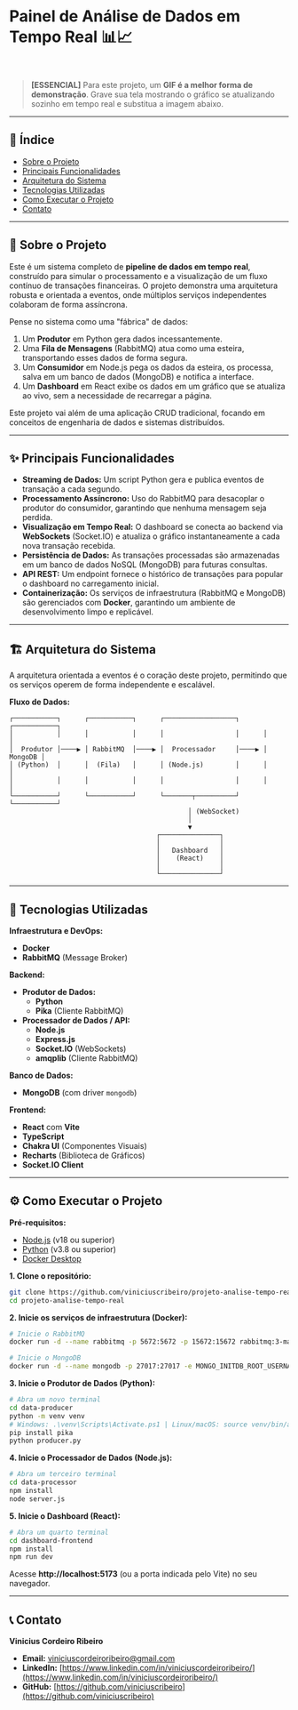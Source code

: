 

# Painel de Análise de Dados em Tempo Real 📊📈

<br>

> **[ESSENCIAL]** Para este projeto, um **GIF é a melhor forma de demonstração**. Grave sua tela mostrando o gráfico se atualizando sozinho em tempo real e substitua a imagem abaixo.

-----

## 📑 Índice

  - [Sobre o Projeto](https://www.google.com/search?q=%23-sobre-o-projeto)
  - [Principais Funcionalidades](https://www.google.com/search?q=%23-principais-funcionalidades)
  - [Arquitetura do Sistema](https://www.google.com/search?q=%23-arquitetura-do-sistema)
  - [Tecnologias Utilizadas](https://www.google.com/search?q=%23-tecnologias-utilizadas)
  - [Como Executar o Projeto](https://www.google.com/search?q=%23-como-executar-o-projeto)
  - [Contato](https://www.google.com/search?q=%23-contato)

-----

## 📖 Sobre o Projeto

Este é um sistema completo de **pipeline de dados em tempo real**, construído para simular o processamento e a visualização de um fluxo contínuo de transações financeiras. O projeto demonstra uma arquitetura robusta e orientada a eventos, onde múltiplos serviços independentes colaboram de forma assíncrona.

Pense no sistema como uma "fábrica" de dados:

1.  Um **Produtor** em Python gera dados incessantemente.
2.  Uma **Fila de Mensagens** (RabbitMQ) atua como uma esteira, transportando esses dados de forma segura.
3.  Um **Consumidor** em Node.js pega os dados da esteira, os processa, salva em um banco de dados (MongoDB) e notifica a interface.
4.  Um **Dashboard** em React exibe os dados em um gráfico que se atualiza ao vivo, sem a necessidade de recarregar a página.

Este projeto vai além de uma aplicação CRUD tradicional, focando em conceitos de engenharia de dados e sistemas distribuídos.

-----

## ✨ Principais Funcionalidades

  - **Streaming de Dados:** Um script Python gera e publica eventos de transação a cada segundo.
  - **Processamento Assíncrono:** Uso do RabbitMQ para desacoplar o produtor do consumidor, garantindo que nenhuma mensagem seja perdida.
  - **Visualização em Tempo Real:** O dashboard se conecta ao backend via **WebSockets** (Socket.IO) e atualiza o gráfico instantaneamente a cada nova transação recebida.
  - **Persistência de Dados:** As transações processadas são armazenadas em um banco de dados NoSQL (MongoDB) para futuras consultas.
  - **API REST:** Um endpoint fornece o histórico de transações para popular o dashboard no carregamento inicial.
  - **Containerização:** Os serviços de infraestrutura (RabbitMQ e MongoDB) são gerenciados com **Docker**, garantindo um ambiente de desenvolvimento limpo e replicável.

-----

## 🏗️ Arquitetura do Sistema

A arquitetura orientada a eventos é o coração deste projeto, permitindo que os serviços operem de forma independente e escalável.

**Fluxo de Dados:**

```
┌───────────┐      ┌───────────┐      ┌──────────────────┐      ┌───────────┐
│           │      │           │      │                  │      │           │
│  Produtor │────▶ │ RabbitMQ  │────▶ │  Processador     │────▶ │ MongoDB │
│ (Python)  │      │  (Fila)   │      │ (Node.js)        │      │           │
│           │      │           │      │                  │      │           │
└───────────┘      └───────────┘      └───────┬──────────┘      └───────────┘
                                             │ (WebSocket)
                                             │
                                             ▼
                                     ┌───────────────┐
                                     │               │
                                     │   Dashboard   │
                                     │    (React)    │
                                     │               │
                                     └───────────────┘
```

-----

## 🚀 Tecnologias Utilizadas

**Infraestrutura e DevOps:**

  - **Docker**
  - **RabbitMQ** (Message Broker)

**Backend:**

  - **Produtor de Dados:**
      - **Python**
      - **Pika** (Cliente RabbitMQ)
  - **Processador de Dados / API:**
      - **Node.js**
      - **Express.js**
      - **Socket.IO** (WebSockets)
      - **amqplib** (Cliente RabbitMQ)

**Banco de Dados:**

  - **MongoDB** (com driver `mongodb`)

**Frontend:**

  - **React** com **Vite**
  - **TypeScript**
  - **Chakra UI** (Componentes Visuais)
  - **Recharts** (Biblioteca de Gráficos)
  - **Socket.IO Client**

-----

## ⚙️ Como Executar o Projeto

**Pré-requisitos:**

  - [Node.js](https://nodejs.org/en/) (v18 ou superior)
  - [Python](https://www.python.org/downloads/) (v3.8 ou superior)
  - [Docker Desktop](https://www.docker.com/products/docker-desktop/)

**1. Clone o repositório:**

```bash
git clone https://github.com/viniciuscribeiro/projeto-analise-tempo-real.git # Substitua pela URL correta
cd projeto-analise-tempo-real
```

**2. Inicie os serviços de infraestrutura (Docker):**

```bash
# Inicie o RabbitMQ
docker run -d --name rabbitmq -p 5672:5672 -p 15672:15672 rabbitmq:3-management

# Inicie o MongoDB
docker run -d --name mongodb -p 27017:27017 -e MONGO_INITDB_ROOT_USERNAME=admin -e MONGO_INITDB_ROOT_PASSWORD=password mongo
```

**3. Inicie o Produtor de Dados (Python):**

```bash
# Abra um novo terminal
cd data-producer
python -m venv venv
# Windows: .\venv\Scripts\Activate.ps1 | Linux/macOS: source venv/bin/activate
pip install pika
python producer.py
```

**4. Inicie o Processador de Dados (Node.js):**

```bash
# Abra um terceiro terminal
cd data-processor
npm install
node server.js
```

**5. Inicie o Dashboard (React):**

```bash
# Abra um quarto terminal
cd dashboard-frontend
npm install
npm run dev
```

Acesse **http://localhost:5173** (ou a porta indicada pelo Vite) no seu navegador.

-----

## 📞 Contato

**Vinicius Cordeiro Ribeiro**

  - **Email:** viniciuscordeiroribeiro@gmail.com
  - **LinkedIn:** [https://www.linkedin.com/in/viniciuscordeiroribeiro/](https://www.linkedin.com/in/viniciuscordeiroribeiro/)
  - **GitHub:** [https://github.com/viniciuscribeiro](https://github.com/viniciuscribeiro)